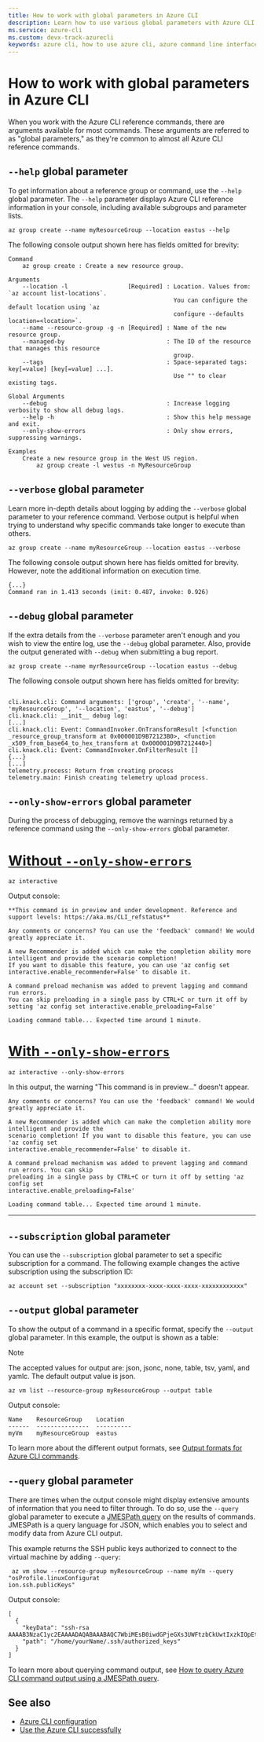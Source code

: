 ```yaml
---
title: How to work with global parameters in Azure CLI
description: Learn how to use various global parameters with Azure CLI to configure a resource group.
ms.service: azure-cli
ms.custom: devx-track-azurecli
keywords: azure cli, how to use azure cli, azure command line interface, how to open azure cli, azure cli commands
---
```


# How to work with global parameters in Azure CLI

When you work with the Azure CLI reference commands, there are arguments available for most
commands. These arguments are referred to as "global parameters," as they're common to almost all
Azure CLI reference commands.

## `--help` global parameter

To get information about a reference group or command, use the `--help` global parameter. The
`--help` parameter displays Azure CLI reference information in your console, including available
subgroups and parameter lists.

```azurecli-interactive
az group create --name myResourceGroup --location eastus --help
```

The following console output shown here has fields omitted for brevity:

```output
Command
    az group create : Create a new resource group.

Arguments
    --location -l                 [Required] : Location. Values from: `az account list-locations`.
                                               You can configure the default location using `az
                                               configure --defaults location=<location>`.
    --name --resource-group -g -n [Required] : Name of the new resource group.
    --managed-by                             : The ID of the resource that manages this resource
                                               group.
    --tags                                   : Space-separated tags: key[=value] [key[=value] ...].
                                               Use "" to clear existing tags.

Global Arguments
    --debug                                  : Increase logging verbosity to show all debug logs.
    --help -h                                : Show this help message and exit.
    --only-show-errors                       : Only show errors, suppressing warnings.

Examples
    Create a new resource group in the West US region.
        az group create -l westus -n MyResourceGroup
```

## `--verbose` global parameter

Learn more in-depth details about logging by adding the `--verbose` global parameter to your
reference command. Verbose output is helpful when trying to understand why specific commands take
longer to execute than others.

```azurecli-interactive
az group create --name myResourceGroup --location eastus --verbose 
```

The following console output shown here has fields omitted for brevity. However, note the additional
information on execution time.

```output
{...}
Command ran in 1.413 seconds (init: 0.487, invoke: 0.926)
```

## `--debug` global parameter

If the extra details from the `--verbose` parameter aren't enough and you wish to view the entire
log, use the `--debug` global parameter. Also, provide the output generated with `--debug` when
submitting a bug report.

```azurecli-interactive
az group create --name myrResourceGroup --location eastus --debug
```

The following console output shown here has fields omitted for brevity:

```output

cli.knack.cli: Command arguments: ['group', 'create', '--name', 'myResourceGroup', '--location', 'eastus', '--debug']
cli.knack.cli: __init__ debug log:
[...]
cli.knack.cli: Event: CommandInvoker.OnTransformResult [<function _resource_group_transform at 0x000001D9B72123B0>, <function _x509_from_base64_to_hex_transform at 0x000001D9B7212440>]
cli.knack.cli: Event: CommandInvoker.OnFilterResult []
{...}
[...]
telemetry.process: Return from creating process
telemetry.main: Finish creating telemetry upload process.

```

## `--only-show-errors` global parameter

During the process of debugging, remove the warnings returned by a reference command using the
`--only-show-errors` global parameter.

# [Without `--only-show-errors`](#tab/tabid-1)

```azurecli-interactive
az interactive 
```

Output console:

```output
**This command is in preview and under development. Reference and support levels: https://aka.ms/CLI_refstatus**

Any comments or concerns? You can use the 'feedback' command! We would greatly appreciate it.

A new Recommender is added which can make the completion ability more intelligent and provide the scenario completion!
If you want to disable this feature, you can use 'az config set interactive.enable_recommender=False' to disable it.

A command preload mechanism was added to prevent lagging and command run errors.
You can skip preloading in a single pass by CTRL+C or turn it off by setting 'az config set interactive.enable_preloading=False'

Loading command table... Expected time around 1 minute.
```

# [With `--only-show-errors`](#tab/tabid-2)

```azurecli-interactive
az interactive --only-show-errors
```

In this output, the warning "This command is in preview..." doesn't appear.

```output
Any comments or concerns? You can use the 'feedback' command! We would greatly appreciate it.

A new Recommender is added which can make the completion ability more intelligent and provide the
scenario completion! If you want to disable this feature, you can use 'az config set
interactive.enable_recommender=False' to disable it.

A command preload mechanism was added to prevent lagging and command run errors. You can skip
preloading in a single pass by CTRL+C or turn it off by setting 'az config set
interactive.enable_preloading=False'

Loading command table... Expected time around 1 minute.
```

---

## `--subscription` global parameter

You can use the `--subscription` global parameter to set a specific subscription for a command. The
following example changes the active subscription using the subscription ID:

```azurecli-interactive
az account set --subscription "xxxxxxxx-xxxx-xxxx-xxxx-xxxxxxxxxxxx"
```

## `--output` global parameter

To show the output of a command in a specific format, specify the `--output` global parameter. In
this example, the output is shown as a table:

> [!NOTE]
> The accepted values for output are: json, jsonc, none, table, tsv, yaml, and yamlc. The default
> output value is json.

```azurecli-interactive
az vm list --resource-group myResourceGroup --output table
```

Output console:

```output
Name    ResourceGroup    Location
------  ---------------  ----------
myVm    myResourceGroup  eastus
```

To learn more about the different output formats, see
[Output formats for Azure CLI commands][02].

## `--query` global parameter

There are times when the output console might display extensive amounts of information that you need
to filter through. To do so, use the `--query` global parameter to execute a [JMESPath query][03] on
the results of commands. JMESPath is a query language for JSON, which enables you to select and
modify data from Azure CLI output.

This example returns the SSH public keys authorized to connect to the virtual machine by adding
`--query`:

```azurecli-interactive
 az vm show --resource-group myResourceGroup --name myVm --query "osProfile.linuxConfigurat
ion.ssh.publicKeys"
```

Output console:

```output
[
  {
    "keyData": "ssh-rsa AAAAB3NzaC1yc2EAAAADAQABAAABAQC7WbiMEsB0iwdGPjeGXs3UWFtzbCkUwtIxzkIOpEtlqkLGa0XQdvwhzok6szq6Ycx/f4cfid/yrmBPtzmxdQnGeCy2FOcVIzp+SkjIUg/Ez2YyDcMb60u66QUmHPRyhipJ/PDZROt6O0092qfTkTjB+7hLRiZzV2raLjiQ95eV0AXUP+Gsvdo/7ytqWNIm3iQTWbQ/GwSg+p0v+kmZELIbrxo845dambSpgBL8g0wCUZaptru3ZHo9m0UWbFPASVJKauhfPCSVPQCaOCaAdB01Ih8QDVRCazT+jyV6GgTwUIXVQthVBbt56ibhuSUdf0cWF8IVncjH+WXexVAhQw0j",
    "path": "/home/yourName/.ssh/authorized_keys"
  }
]
```

To learn more about querying command output, see
[How to query Azure CLI command output using a JMESPath query][04].

## See also

- [Azure CLI configuration][01]
- [Use the Azure CLI successfully][05]

<!-- link references -->

[01]: azure-cli-configuration.md
[02]: format-output-azure-cli.md
[03]: http://jmespath.org
[04]: use-azure-cli-successfully-query.md
[05]: use-azure-cli-successfully-tips.md
